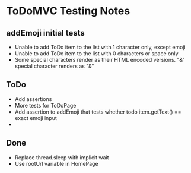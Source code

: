 # ToDoMVC Testing Notes

## addEmoji initial tests

- Unable to add ToDo item to the list with 1 character only, except emoji 
- Unable to add ToDo item to the list with 0 characters or space only
- Some special characters render as their HTML encoded versions. "&" special character renders as "&amp;"

## ToDo
- Add assertions
- More tests for ToDoPage
- Add assertion to addEmoji that tests whether todo item.getText() == exact emoji input
- 

## Done
- Replace thread.sleep with implicit wait
- Use rootUrl variable in HomePage